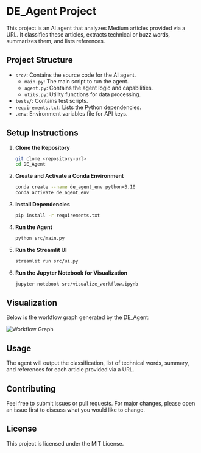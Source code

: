# DE_Agent Project

This project is an AI agent that analyzes Medium articles provided via a URL. It classifies these articles, extracts technical or buzz words, summarizes them, and lists references.

## Project Structure

- `src/`: Contains the source code for the AI agent.
  - `main.py`: The main script to run the agent.
  - `agent.py`: Contains the agent logic and capabilities.
  - `utils.py`: Utility functions for data processing.
- `tests/`: Contains test scripts.
- `requirements.txt`: Lists the Python dependencies.
- `.env`: Environment variables file for API keys.

## Setup Instructions

1. **Clone the Repository**
   ```bash
   git clone <repository-url>
   cd DE_Agent
   ```

2. **Create and Activate a Conda Environment**
   ```bash
   conda create --name de_agent_env python=3.10
   conda activate de_agent_env
   ```

3. **Install Dependencies**
   ```bash
   pip install -r requirements.txt
   ```

4. **Run the Agent**
   ```bash
   python src/main.py
   ```

5. **Run the Streamlit UI**
   ```bash
   streamlit run src/ui.py
   ```

6. **Run the Jupyter Notebook for Visualization**
   ```bash
   jupyter notebook src/visualize_workflow.ipynb
   ```

## Visualization

Below is the workflow graph generated by the DE_Agent:

![Workflow Graph](src/output.png)

## Usage

The agent will output the classification, list of technical words, summary, and references for each article provided via a URL.

## Contributing

Feel free to submit issues or pull requests. For major changes, please open an issue first to discuss what you would like to change.

## License

This project is licensed under the MIT License. 